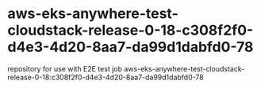 # aws-eks-anywhere-test-cloudstack-release-0-18-c308f2f0-d4e3-4d20-8aa7-da99d1dabfd0-78
repository for use with E2E test job aws-eks-anywhere-test-cloudstack-release-0-18:c308f2f0-d4e3-4d20-8aa7-da99d1dabfd0-78
